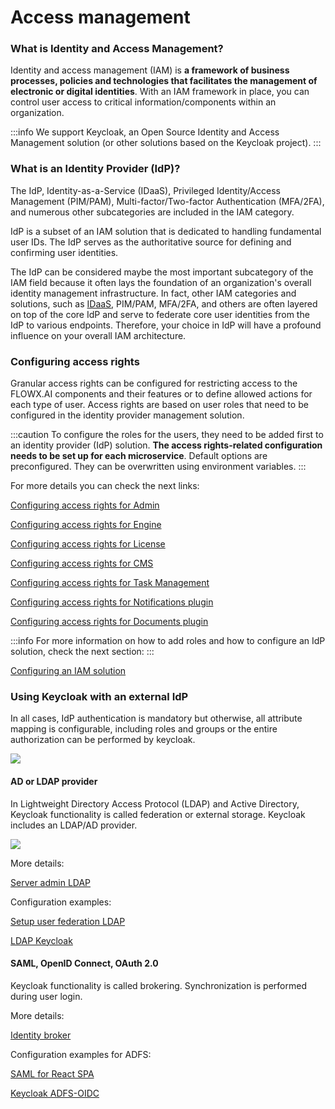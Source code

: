 # Access management

### **What is Identity and Access Management?**

Identity and access management (IAM) is **a framework of business processes, policies and technologies that facilitates the management of electronic or digital identities**. With an IAM framework in place, you can control user access to critical information/components within an organization.

:::info
We support Keycloak, an Open Source Identity and Access Management solution (or other solutions based on the Keycloak project).
:::

### What is an Identity Provider (IdP)?

The IdP, Identity-as-a-Service (IDaaS), Privileged Identity/Access Management (PIM/PAM), Multi-factor/Two-factor Authentication (MFA/2FA), and numerous other subcategories are included in the IAM category.

IdP is a subset of an IAM solution that is dedicated to handling fundamental user IDs. The IdP serves as the authoritative source for defining and confirming user identities.

The IdP can be considered maybe the most important subcategory of the IAM field because it often lays the foundation of an organization's overall identity management infrastructure. In fact, other IAM categories and solutions, such as [IDaaS](https://jumpcloud.com/blog/identity-as-a-service-idaas), PIM/PAM, MFA/2FA, and others are often layered on top of the core IdP and serve to federate core user identities from the IdP to various endpoints. Therefore, your choice in IdP will have a profound influence on your overall IAM architecture.

### Configuring access rights

Granular access rights can be configured for restricting access to the FLOWX.AI components and their features or to define allowed actions for each type of user. Access rights are based on user roles that need to be configured in the identity provider management solution.

:::caution
To configure the roles for the users, they need to be added first to an identity provider (IdP) solution. **The access rights-related configuration needs to be set up for each microservice**. Default options are preconfigured. They can be overwritten using environment variables.
:::

For more details you can check the next links:

[Configuring access rights for Admin](../../flowx-designer/designer-setup-guide/configuring-access-rights-for-admin.md)

[Configuring access rights for Engine](../flowx-engine-setup-guide/flowx-engine-setup-guide.md)

[Configuring access rights for License](../license-engine-setup-guide/configuring-access-rights-for-license.md)

[Configuring access rights for CMS](../cms-setup-guide/configuring-access-rights-for-cms.md)

[Configuring access rights for Task Management](../../platform-deep-dive/plugins/plugins-setup-guide/task-management-plugin-setup/)

[Configuring access rights for Notifications plugin](../../platform-deep-dive/plugins/plugins-setup-guide/notifications-plugin-setup/configuring-access-rights-for-notifications.md)

[Configuring access rights for Documents plugin](../../platform-deep-dive/plugins/plugins-setup-guide/documents-plugin-setup/configuring-access-rights-for-documents.md)

:::info
For more information on how to add roles and how to configure an IdP solution, check the next section:
:::

[Configuring an IAM solution](./configuring-an-iam-solution)

### Using Keycloak with an external IdP

In all cases, IdP authentication is mandatory but otherwise, all attribute mapping is configurable, including roles and groups or the entire authorization can be performed by keycloak.

![](https://s3.eu-west-1.amazonaws.com/docx.flowx.ai/2.14/LDAP_keycloak.png)

#### AD or LDAP provider

In Lightweight Directory Access Protocol (LDAP) and Active Directory, Keycloak functionality is called federation or external storage. Keycloak includes an LDAP/AD provider.

![](https://s3.eu-west-1.amazonaws.com/docx.flowx.ai/2.14/LDAP_federation.png)

More details:

[Server admin LDAP](https://www.keycloak.org/docs/latest/server_admin/#_ldap)

Configuration examples:

[Setup user federation LDAP](https://documentation.abas.cloud/en/abas-keycloak/setup-user-federation-ldap.html)

[LDAP Keycloak](https://blog.please-open.it/ldap-keycloak/)

#### SAML, OpenID Connect, OAuth 2.0

Keycloak functionality is called brokering. Synchronization is performed during user login.

More details:

[Identity broker](https://www.keycloak.org/docs/latest/server_admin/#_identity_broker_first_login)

Configuration examples for ADFS:

[SAML for React SPA](https://blog.samlsecurity.com/post/saml-for-react-spa/)

[Keycloak ADFS-OIDC](https://www.michaelboeynaems.com/keycloak-ADFS-OIDC.html)